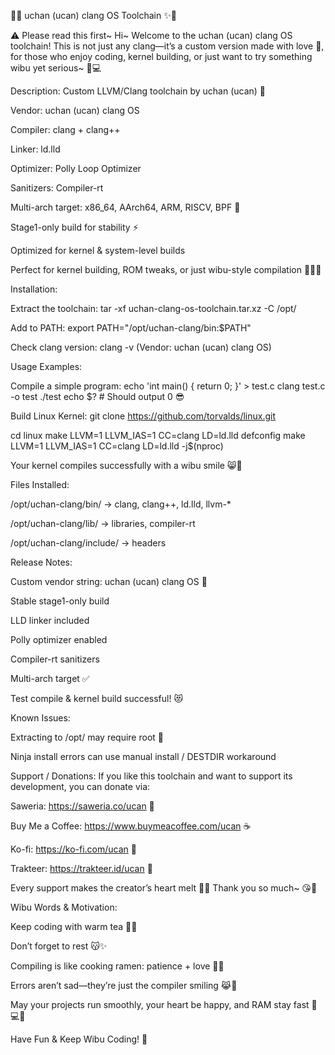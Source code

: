 🌸✨ uchan (ucan) clang OS Toolchain ✨🌸

⚠️ Please read this first~
Hi~ Welcome to the uchan (ucan) clang OS toolchain!
This is not just any clang—it’s a custom version made with love 💖, for those who enjoy coding, kernel building, or just want to try something wibu yet serious~ 🐰💻

Description:
Custom LLVM/Clang toolchain by uchan (ucan) 🌸

Vendor: uchan (ucan) clang OS

Compiler: clang + clang++

Linker: ld.lld

Optimizer: Polly Loop Optimizer

Sanitizers: Compiler-rt

Multi-arch target: x86_64, AArch64, ARM, RISCV, BPF 🐾

Stage1-only build for stability ⚡

Optimized for kernel & system-level builds

Perfect for kernel building, ROM tweaks, or just wibu-style compilation 🐱‍👤💖

Installation:

Extract the toolchain:
tar -xf uchan-clang-os-toolchain.tar.xz -C /opt/

Add to PATH:
export PATH="/opt/uchan-clang/bin:$PATH"

Check clang version:
clang -v
(Vendor: uchan (ucan) clang OS)

Usage Examples:

Compile a simple program:
echo 'int main() { return 0; }' > test.c
clang test.c -o test
./test
echo $? # Should output 0 😎

Build Linux Kernel:
git clone https://github.com/torvalds/linux.git

cd linux
make LLVM=1 LLVM_IAS=1 CC=clang LD=ld.lld defconfig
make LLVM=1 LLVM_IAS=1 CC=clang LD=ld.lld -j$(nproc)

Your kernel compiles successfully with a wibu smile 😸💖

Files Installed:

/opt/uchan-clang/bin/ → clang, clang++, ld.lld, llvm-*

/opt/uchan-clang/lib/ → libraries, compiler-rt

/opt/uchan-clang/include/ → headers

Release Notes:

Custom vendor string: uchan (ucan) clang OS 🌸

Stable stage1-only build

LLD linker included

Polly optimizer enabled

Compiler-rt sanitizers

Multi-arch target ✅

Test compile & kernel build successful! 😻

Known Issues:

Extracting to /opt/ may require root 🐾

Ninja install errors can use manual install / DESTDIR workaround

Support / Donations:
If you like this toolchain and want to support its development, you can donate via:

Saweria: https://saweria.co/ucan
 🍵

Buy Me a Coffee: https://www.buymeacoffee.com/ucan
 ☕

Ko-fi: https://ko-fi.com/ucan
 💌

Trakteer: https://trakteer.id/ucan
 🍡

Every support makes the creator’s heart melt 🥹💖
Thank you so much~ 😘🌸

Wibu Words & Motivation:

Keep coding with warm tea 🍵💖

Don’t forget to rest 😽✨

Compiling is like cooking ramen: patience + love 🍜💖

Errors aren’t sad—they’re just the compiler smiling 😹💞

May your projects run smoothly, your heart be happy, and RAM stay fast 🐰💻💖

Have Fun & Keep Wibu Coding! 🌸
